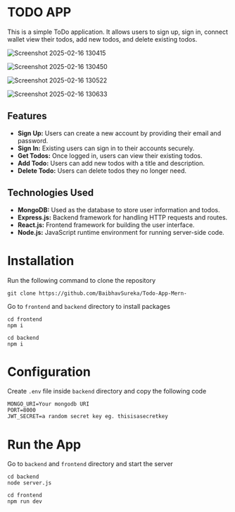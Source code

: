 # TODO APP

This is a simple ToDo application. It allows users to sign up, sign in, connect wallet  view their todos, add new todos, and delete existing todos.

![Screenshot 2025-02-16 130415](https://github.com/user-attachments/assets/f0b684e6-7222-4fc4-8b6f-fe13d29d5483)

![Screenshot 2025-02-16 130450](https://github.com/user-attachments/assets/ef802332-eea2-4bb2-8ac8-40d666ffa153)

![Screenshot 2025-02-16 130522](https://github.com/user-attachments/assets/562077cf-6cf2-420a-a8c4-7a3c37f7f1fd)

![Screenshot 2025-02-16 130633](https://github.com/user-attachments/assets/26723254-b167-4a9a-90c4-94590c5e5454)




## Features

- **Sign Up:** Users can create a new account by providing their email and password.
- **Sign In:** Existing users can sign in to their accounts securely.
- **Get Todos:** Once logged in, users can view their existing todos.
- **Add Todo:** Users can add new todos with a title and description.
- **Delete Todo:** Users can delete todos they no longer need.

## Technologies Used

- **MongoDB:** Used as the database to store user information and todos.
- **Express.js:** Backend framework for handling HTTP requests and routes.
- **React.js:** Frontend framework for building the user interface.
- **Node.js:** JavaScript runtime environment for running server-side code.
  
# Installation
Run the following command to clone the repository
```
git clone https://github.com/BaibhavSureka/Todo-App-Mern-
```
Go to ```frontend``` and ```backend``` directory to install packages
```
cd frontend
npm i
```
```
cd backend
npm i
```
# Configuration
Create ```.env``` file inside ```backend``` directory and copy the following code

```
MONGO_URI=Your mongodb URI
PORT=8000
JWT_SECRET=a random secret key eg. thisisasecretkey
```
# Run the App
Go to ```backend``` and ```frontend``` directory and start the server
```
cd backend
node server.js
```
```
cd frontend
npm run dev
```

